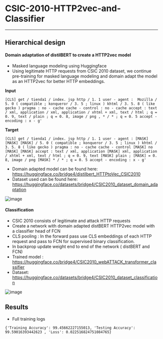 # CSIC-2010-HTTP2vec-and-Classifier

---

## Hierarchical design

#### Domain adaptation of distilBERT to create a HTTP2vec model

- Masked language modeling using Huggingface
- Using legitimate HTTP requests from CSIC 2010 dataset, we continue pre-training for masked language modeling and domain adapt the model as an HTTP2vec for better HTTP embeddings.
  
**Input**
```
[CLS] get / tienda1 / index. jsp http / 1. 1 user - agent :  Mozilla / 5. 0 ( compatible ; konqueror / 3. 5 ; linux ) khtml / 3. 5. 8 ( like gecko ) pragma : no - cache cache - control : no - cache accept : text / xml, application / xml, application / xhtml + xml, text / html ; q = 0. 9, text / plain ; q = 0. 8, image / png , * / * ; q = 0. 5 accept - encoding : x - g'
```
**Target**
```
[CLS] get / tienda1 / index. jsp http / 1. 1 user - agent : [MASK] [MASK] [MASK] / 5. 0 ( compatible ; konqueror / 3. 5 ; linux ) khtml / 3. 5. 8 ( like gecko ) pragma : no - cache cache - control [MASK] no [MASK] [MASK] accept : text / xml, application [MASK] xml, application / xhtml + xml, text / html ; q = 0. 9, text [MASK] plain ; [MASK] = 0. 8, image / png [MASK] * / * ; q = 0. 5 accept - encoding : x - g'
```

- Domain adapted model can be found here: https://huggingface.co/bridge4/distilbert_HTTPtoVec_CSIC2010
- Dataset used can be found here: https://huggingface.co/datasets/bridge4/CSIC2010_dataset_domain_adaptation

![image](https://github.com/user-attachments/assets/5169252e-6356-490d-8a64-bed1fccd4efc)

#### Classification 

- CSIC 2010 consists of legitimate and attack HTTP requests
- Create a network with domain adapted distBERT HTTP2vec model with a classifier head of FCN
- CLS pooling : In the forward pass use CLS embeddings of each HTTP request and pass to FCN for supervised binary classification.
- In backprop update weight end to end of the network ( distBERT and FCN)
- Trained model : https://huggingface.co/bridge4/CSIC2010_webATTACK_transformer_classifier
- Dataset: https://huggingface.co/datasets/bridge4/CSIC2010_dataset_classification

![image](https://github.com/user-attachments/assets/99585a38-7b4e-4b4c-9f8b-6b86fa4272b0)

## Results

- Full training logs
```
{'Training Accuracy': 99.45662227155013, 'Testing Accuracy': 99.59016393442623 , 'Loss': 0.022516824751084765}
```

